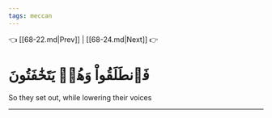 ```yaml
---
tags: meccan
---
```


👈 [[68-22.md|Prev]] | [[68-24.md|Next]] 👉

# فَٱنطَلَقُواْ وَهُمۡ يَتَخَٰفَتُونَ

So they set out, while lowering their voices

---

